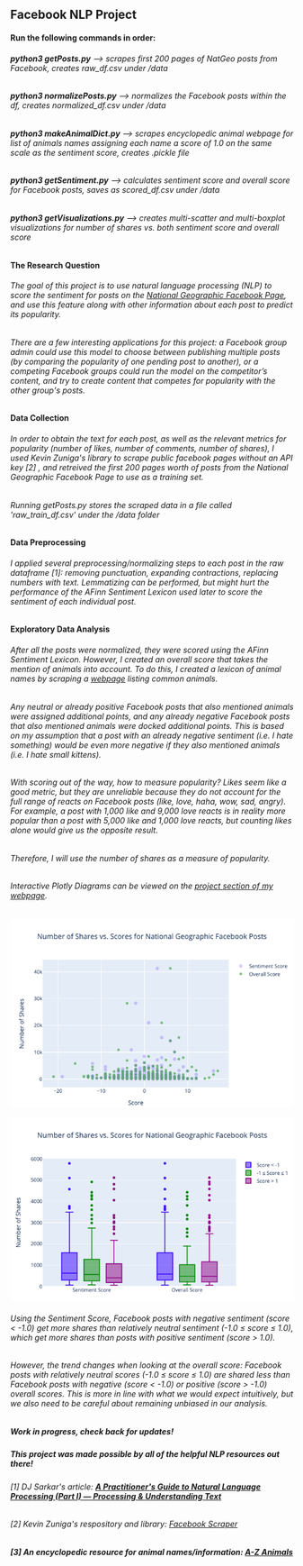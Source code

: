## Facebook NLP Project

#### Run the following commands in order:
###### __python3 getPosts.py__ --> scrapes first 200 pages of NatGeo posts from Facebook, creates raw_df.csv under /data
###### **python3 normalizePosts.py** --> normalizes the Facebook posts within the df, creates normalized_df.csv under /data
###### **python3 makeAnimalDict.py** --> scrapes encyclopedic animal webpage for list of animals names assigning each name a score of 1.0 on the same scale as the sentiment score, creates .pickle file
###### **python3 getSentiment.py** --> calculates sentiment score and overall score for Facebook posts, saves as scored_df.csv under /data
###### **python3 getVisualizations.py** --> creates multi-scatter and multi-boxplot visualizations for number of shares vs. both sentiment score and overall score

#### The Research Question
###### The goal of this project is to use natural language processing (NLP) to score the sentiment for posts on the [National Geographic Facebook Page](https://www.facebook.com/natgeo), and use this feature along with other information about each post to predict its popularity.

###### There are a few interesting applications for this project: a Facebook group admin could use this model to choose between publishing multiple posts (by comparing the popularity of one pending post to another), or a competing Facebook groups could run the model on the competitor’s content, and try to create content that competes for popularity with the other group's posts.

#### Data Collection
###### In order to obtain the text for each post, as well as the relevant metrics for popularity (number of likes, number of comments, number of shares), I used Kevin Zuniga's library to scrape public facebook pages without an API key [2] , and retreived the first 200 pages worth of posts from the National Geographic Facebook Page to use as a training set.

###### Running getPosts.py stores the scraped data in a file called 'raw_train_df.csv' under the /data folder

#### Data Preprocessing
###### I applied several preprocessing/normalizing steps to each post in the raw dataframe [1]: removing punctuation, expanding contractions, replacing numbers with text. Lemmatizing can be performed, but might hurt the performance of the AFinn Sentiment Lexicon used later to score the sentiment of each individual post.

#### Exploratory Data Analysis
###### After all the posts were normalized, they were scored using the AFinn Sentiment Lexicon. However, I created an *overall score* that takes the mention of animals into account. To do this, I created a lexicon of animal names by scraping a [webpage](https://a-z-animals.com/animals/) listing common animals. 

###### Any neutral or already positive Facebook posts that also mentioned animals were assigned additional points, and any already negative Facebook posts that also mentioned animals were docked additional points. This is based on my assumption that a post with an already negative sentiment (i.e. I hate something) would be even more negative if they also mentioned animals (i.e. I hate small kittens).

###### With scoring out of the way, how to measure popularity? Likes seem like a good metric, but they are unreliable because they do not account for the full range of reacts on Facebook posts (like, love, haha, wow, sad, angry). For example, a post with 1,000 like and 9,000 love reacts is in reality more popular than a post with 5,000 like and 1,000 love reacts, but counting likes alone would give us the opposite result. 

###### Therefore, I will use the number of shares as a measure of popularity.

###### Interactive Plotly Diagrams can be viewed on the [project section of my webpage](https://www.derekoconn.com/projects/predicting-facebook-post-popularity).

![multi-scatterplot image](https://github.com/merillium/Facebook-NLP-Project/blob/master/images/multi_scatterplot_scores.png)

![multi-boxplot image](https://github.com/merillium/Facebook-NLP-Project/blob/master/images/multi_boxplot_scores.png)

###### Using the Sentiment Score, Facebook posts with negative sentiment (score < -1.0) get more shares than relatively neutral sentiment (-1.0 ≤ score ≤ 1.0), which get more shares than posts with positive sentiment (score > 1.0).

###### However, the trend changes when looking at the *overall score*: Facebook posts with relatively neutral scores (-1.0 ≤ score ≤ 1.0) are shared less than Facebook posts with negative (score < -1.0) or positive (score > -1.0) overall scores. This is more in line with what we would expect intuitively, but we also need to be careful about remaining unbiased in our analysis. 

##### *Work in progress, check back for updates!*

##### This project was made possible by all of the helpful NLP resources out there!
###### [1] DJ Sarkar's article: [**A Practitioner's Guide to Natural Language Processing (Part I) — Processing & Understanding Text**](https://towardsdatascience.com/a-practitioners-guide-to-natural-language-processing-part-i-processing-understanding-text-9f4abfd13e72) 
###### [2] Kevin Zuniga's respository and library: [Facebook Scraper](https://github.com/kevinzg/facebook-scraper)
##### [3] An encyclopedic resource for animal names/information: [A-Z Animals](https://a-z-animals.com/animals/)
